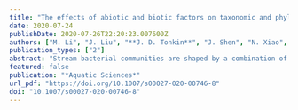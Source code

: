 ```yaml
---
title: "The effects of abiotic and biotic factors on taxonomic and phylogenetic diversity of stream epilithic bacteria around Qiandao Lake"
date: 2020-07-24
publishDate: 2020-07-26T22:20:23.007600Z
authors: ["M. Li", "J. Liu", "**J. D. Tonkin**", "J. Shen", "N. Xiao", "J. Wang"]
publication_types: ["2"]
abstract: "Stream bacterial communities are shaped by a combination of local and regional processes, such as environmental filtering, biotic interactions and dispersal, but biotic interactions have received comparatively less attention. Here, we investigated stream bacterial alpha and beta diversity within taxonomic and phylogenetic contexts around Qiandao Lake in China. We further examined abiotic and biotic factors on bacterial communities by explicitly considering biotic variables including macroinvertebrate species richness, total cover of periphyton and submerged macrophytes. For alpha and beta diversity, there were consistently high correlations between taxonomic and observed phylogenetic metrics. Taxonomic and phylogenetic diversity could be explained by abiotic and biotic variables, though the former showed a stronger influence. Using a null model to break down the association between species phylogeny and co-occurrence, we found non-significant correlations for alpha and beta diversity between taxonomic and phylogenetic diversity, that is, the standardized effect size of phylogenetic diversity (ses.PD) or Unifrac dissimilarity (ses.Unifrac). Variations in taxonomic and phylogenetic diversity at both alpha and beta levels were mainly explained by pure effect of abiotic variables. Biotic variables, such as macroinvertebrate species richness and total cover of periphyton, significantly explained the variations in ses.PD and ses.Unifrac by 19.4 % and 18.9 %, respectively. Our findings provide an evidence that biotic variables play a non-negligible role in structuring bacterial communities and help to better understand the potential role of biological interactions across trophic levels in streams."
featured: false
publication: "*Aquatic Sciences*"
url_pdf: "https://doi.org/10.1007/s00027-020-00746-8"
doi: "10.1007/s00027-020-00746-8"
---
```


